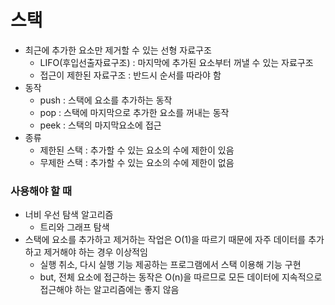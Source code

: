 # 스택
- 최근에 추가한 요소만 제거할 수 있는 선형 자료구조
  - LIFO(후입선출자료구조) : 마지막에 추가된 요소부터 꺼낼 수 있는 자료구조
  - 접근이 제한된 자료구조 : 반드시 순서를 따라야 함
- 동작
  - push : 스택에 요소를 추가하는 동작
  - pop : 스택에 마지막으로 추가한 요소를 꺼내는 동작
  - peek : 스택의 마지막요소에 접근
- 종류
  - 제한된 스택 : 추가할 수 있는 요소의 수에 제한이 있음
  - 무제한 스택 : 추가할 수 있는 요소의 수에 제한이 없음
### 사용해야 할 때
- 너비 우선 탐색 알고리즘
  - 트리와 그래프 탐색
- 스택에 요소를 추가하고 제거하는 작업은 O(1)을 따르기 때문에 자주 데이터를 추가하고 제거해야 하는 경우 이상적임
  - 실행 취소, 다시 실행 기능 제공하는 프로그램에서 스택 이용해 기능 구현
  - but, 전체 요소에 접근하는 동작은 O(n)을 따르므로 모든 데이터에 지속적으로 접근해야 하는 알고리즘에는 좋지 않음
  
```python

```